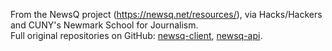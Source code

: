 From the NewsQ project (https://newsq.net/resources/), via Hacks/Hackers and CUNY's Newmark School for Journalism.  
Full original repositories on GitHub:  [newsq-client](https://github.com/knowledgefutures/newsq-python), [newsq-api](https://github.com/knowledgefutures/newsq-api).

